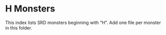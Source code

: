 # H Monsters

This index lists SRD monsters beginning with “H”. Add one file per monster in this folder.

